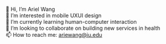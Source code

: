  👋 Hi, I’m Ariel Wang
 <br/> 👀 I’m interested in mobile UXUI design
 <br/> 🌱 I’m currently learning human-computer interaction
 <br/> 💞️ I’m looking to collaborate on building new services in health
 <br/> 📫 How to reach me: ariewang@iu.edu

<!---
a88a8/a88a8 is a ✨ special ✨ repository because its `README.md` (this file) appears on your GitHub profile.
You can click the Preview link to take a look at your changes.
--->
